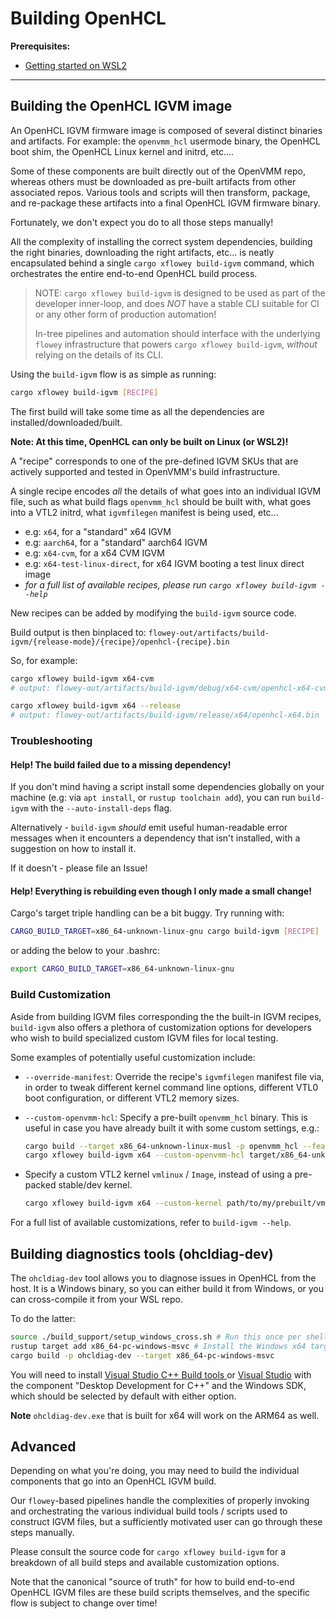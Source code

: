 # Building OpenHCL

**Prerequisites:**

- [Getting started on WSL2](../getting_started_wsl.md)

* * *

## Building the OpenHCL IGVM image

An OpenHCL IGVM firmware image is composed of several distinct binaries and
artifacts. For example: the `openvmm_hcl` usermode binary, the OpenHCL boot
shim, the OpenHCL Linux kernel and initrd, etc....

Some of these components are built directly out of the OpenVMM repo, whereas
others must be downloaded as pre-built artifacts from other associated repos.
Various tools and scripts will then transform, package, and re-package these
artifacts into a final OpenHCL IGVM firmware binary.

Fortunately, we don't expect you do to all those steps manually!

All the complexity of installing the correct system dependencies, building the
right binaries, downloading the right artifacts, etc... is neatly encapsulated
behind a single `cargo xflowey build-igvm` command, which orchestrates the
entire end-to-end OpenHCL build process.

> NOTE: `cargo xflowey build-igvm` is designed to be used as part of the
> developer inner-loop, and does _NOT_ have a stable CLI suitable for CI or any
> other form of production automation!
>
> In-tree pipelines and automation should interface with the underlying `flowey`
> infrastructure that powers `cargo xflowey build-igvm`, _without_ relying on
> the details of its CLI.

Using the `build-igvm` flow is as simple as running:

```bash
cargo xflowey build-igvm [RECIPE]
```

The first build will take some time as all the dependencies are
installed/downloaded/built.

**Note: At this time, OpenHCL can only be built on Linux (or WSL2)!**

A "recipe" corresponds to one of the pre-defined IGVM SKUs that are actively
supported and tested in OpenVMM's build infrastructure.

A single recipe encodes _all_ the details of what goes into an individual IGVM
file, such as what build flags `openvmm_hcl` should be built with, what goes
into a VTL2 initrd, what `igvmfilegen` manifest is being used, etc...

- e.g: `x64`, for a "standard" x64 IGVM
- e.g: `aarch64`, for a "standard" aarch64 IGVM
- e.g: `x64-cvm`, for a x64 CVM IGVM
- e.g: `x64-test-linux-direct`, for x64 IGVM booting a test linux direct image
- _for a full list of available recipes, please run `cargo xflowey build-igvm --help`_

New recipes can be added by modifying the `build-igvm` source code.

Build output is then binplaced to: `flowey-out/artifacts/build-igvm/{release-mode}/{recipe}/openhcl-{recipe}.bin`

So, for example:

```bash
cargo xflowey build-igvm x64-cvm
# output: flowey-out/artifacts/build-igvm/debug/x64-cvm/openhcl-x64-cvm.bin

cargo xflowey build-igvm x64 --release
# output: flowey-out/artifacts/build-igvm/release/x64/openhcl-x64.bin
```

### Troubleshooting

#### Help! The build failed due to a missing dependency!

If you don't mind having a script install some dependencies globally on your
machine (e.g: via `apt install`, or `rustup toolchain add`), you can run
`build-igvm` with the `--auto-install-deps` flag.

Alternatively - `build-igvm` _should_ emit useful human-readable error messages
when it encounters a dependency that isn't installed, with a suggestion on how
to install it.

If it doesn't - please file an Issue!

#### Help! Everything is rebuilding even though I only made a small change!

Cargo's target triple handling can be a bit buggy. Try running with:

```bash
CARGO_BUILD_TARGET=x86_64-unknown-linux-gnu cargo build-igvm [RECIPE]
```

or adding the below to your .bashrc:

```bash
export CARGO_BUILD_TARGET=x86_64-unknown-linux-gnu
```

### Build Customization

Aside from building IGVM files corresponding the the built-in IGVM recipes,
`build-igvm` also offers a plethora of customization options for developers who
wish to build specialized custom IGVM files for local testing.

Some examples of potentially useful customization include:

  * `--override-manifest`: Override the recipe's `igvmfilegen` manifest file
    via, in order to tweak different kernel command line options, different VTL0
    boot configuration, or different VTL2 memory sizes.

  * `--custom-openvmm-hcl`: Specify a pre-built `openvmm_hcl` binary. This is
    useful in case you have already built it with some custom settings, e.g.:

    ```bash
    cargo build --target x86_64-unknown-linux-musl -p openvmm_hcl --features myfeature
    cargo xflowey build-igvm x64 --custom-openvmm-hcl target/x86_64-unknown-linux-musl/debug/openvmm_hcl
    ```

  * Specify a custom VTL2 kernel `vmlinux` / `Image`, instead of using a
    pre-packed stable/dev kernel.

    ```bash
    cargo xflowey build-igvm x64 --custom-kernel path/to/my/prebuilt/vmlinux
    ```

For a full list of available customizations, refer to `build-igvm --help`.

## Building diagnostics tools (ohcldiag-dev)

The `ohcldiag-dev` tool allows you to diagnose issues in OpenHCL from the host.
It is a Windows binary, so you can either build it from Windows, or you can
cross-compile it from your WSL repo.

To do the latter:

```bash
source ./build_support/setup_windows_cross.sh # Run this once per shell session
rustup target add x86_64-pc-windows-msvc # Install the Windows x64 target if missing
cargo build -p ohcldiag-dev --target x86_64-pc-windows-msvc
```

You will need to install
[Visual Studio C++ Build tools ](https://visualstudio.microsoft.com/visual-cpp-build-tools/)
or [Visual Studio](https://visualstudio.microsoft.com/vs/) with the component
"Desktop Development for C++" and the Windows SDK, which should be selected by
default with either option.

**Note** `ohcldiag-dev.exe` that is built for x64 will work on the ARM64 as well.

## Advanced

Depending on what you're doing, you may need to build the individual components
that go into an OpenHCL IGVM build.

Our `flowey`-based pipelines handle the complexities of properly invoking and
orchestrating the various individual build tools / scripts used to construct
IGVM files, but a sufficiently motivated user can go through these steps
manually.

Please consult the source code for `cargo xflowey build-igvm` for a breakdown of
all build steps and available customization options.

Note that the canonical "source of truth" for how to build end-to-end OpenHCL
IGVM files are these build scripts themselves, and the specific flow is subject
to change over time!
